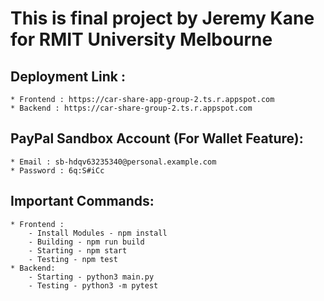 # This is final project by Jeremy Kane for RMIT University Melbourne

## Deployment Link :
	* Frontend : https://car-share-app-group-2.ts.r.appspot.com
	* Backend : https://car-share-group-2.ts.r.appspot.com

## PayPal Sandbox Account (For Wallet Feature):
	* Email : sb-hdqv63235340@personal.example.com
	* Password : 6q:S#iCc

## Important Commands:
	* Frontend :
		- Install Modules - npm install
		- Building - npm run build
		- Starting - npm start
		- Testing - npm test
	* Backend:
		- Starting - python3 main.py
		- Testing - python3 -m pytest
